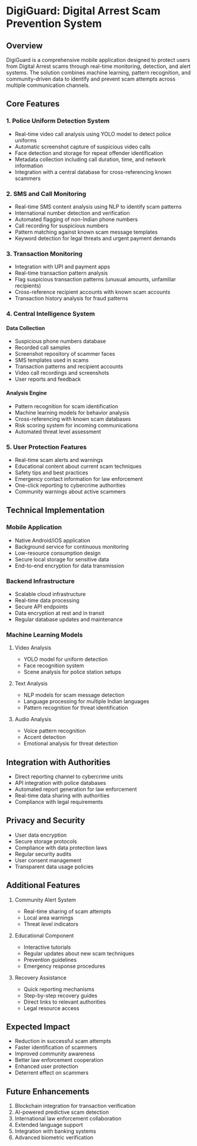 # DigiGuard: Digital Arrest Scam Prevention System

## Overview
DigiGuard is a comprehensive mobile application designed to protect users from Digital Arrest scams through real-time monitoring, detection, and alert systems. The solution combines machine learning, pattern recognition, and community-driven data to identify and prevent scam attempts across multiple communication channels.

## Core Features

### 1. Police Uniform Detection System
- Real-time video call analysis using YOLO model to detect police uniforms
- Automatic screenshot capture of suspicious video calls
- Face detection and storage for repeat offender identification
- Metadata collection including call duration, time, and network information
- Integration with a central database for cross-referencing known scammers

### 2. SMS and Call Monitoring
- Real-time SMS content analysis using NLP to identify scam patterns
- International number detection and verification
- Automated flagging of non-Indian phone numbers
- Call recording for suspicious numbers
- Pattern matching against known scam message templates
- Keyword detection for legal threats and urgent payment demands

### 3. Transaction Monitoring
- Integration with UPI and payment apps
- Real-time transaction pattern analysis
- Flag suspicious transaction patterns (unusual amounts, unfamiliar recipients)
- Cross-reference recipient accounts with known scam accounts
- Transaction history analysis for fraud patterns

### 4. Central Intelligence System
#### Data Collection
- Suspicious phone numbers database
- Recorded call samples
- Screenshot repository of scammer faces
- SMS templates used in scams
- Transaction patterns and recipient accounts
- Video call recordings and screenshots
- User reports and feedback

#### Analysis Engine
- Pattern recognition for scam identification
- Machine learning models for behavior analysis
- Cross-referencing with known scam databases
- Risk scoring system for incoming communications
- Automated threat level assessment

### 5. User Protection Features
- Real-time scam alerts and warnings
- Educational content about current scam techniques
- Safety tips and best practices
- Emergency contact information for law enforcement
- One-click reporting to cybercrime authorities
- Community warnings about active scammers

## Technical Implementation

### Mobile Application
- Native Android/iOS application
- Background service for continuous monitoring
- Low-resource consumption design
- Secure local storage for sensitive data
- End-to-end encryption for data transmission

### Backend Infrastructure
- Scalable cloud infrastructure
- Real-time data processing
- Secure API endpoints
- Data encryption at rest and in transit
- Regular database updates and maintenance

### Machine Learning Models
1. Video Analysis
   - YOLO model for uniform detection
   - Face recognition system
   - Scene analysis for police station setups
   
2. Text Analysis
   - NLP models for scam message detection
   - Language processing for multiple Indian languages
   - Pattern recognition for threat identification

3. Audio Analysis
   - Voice pattern recognition
   - Accent detection
   - Emotional analysis for threat detection

## Integration with Authorities
- Direct reporting channel to cybercrime units
- API integration with police databases
- Automated report generation for law enforcement
- Real-time data sharing with authorities
- Compliance with legal requirements

## Privacy and Security
- User data encryption
- Secure storage protocols
- Compliance with data protection laws
- Regular security audits
- User consent management
- Transparent data usage policies

## Additional Features
1. Community Alert System
   - Real-time sharing of scam attempts
   - Local area warnings
   - Threat level indicators
   
2. Educational Component
   - Interactive tutorials
   - Regular updates about new scam techniques
   - Prevention guidelines
   - Emergency response procedures

3. Recovery Assistance
   - Quick reporting mechanisms
   - Step-by-step recovery guides
   - Direct links to relevant authorities
   - Legal resource access

## Expected Impact
- Reduction in successful scam attempts
- Faster identification of scammers
- Improved community awareness
- Better law enforcement cooperation
- Enhanced user protection
- Deterrent effect on scammers

## Future Enhancements
1. Blockchain integration for transaction verification
2. AI-powered predictive scam detection
3. International law enforcement collaboration
4. Extended language support
5. Integration with banking systems
6. Advanced biometric verification